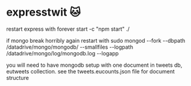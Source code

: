 # expresstwit :cat:

restart express with
  forever start -c "npm start" ./

  if mongo break horribly again restart with
  sudo mongod --fork --dbpath /datadrive/mongo/mongodb/ --smallfiles --logpath /datadrive/mongo/log/mongodb.log --logapp

you will need to have mongodb setup with one document in tweets db, eutweets collection.
see the tweets.eucounts.json file for document structure